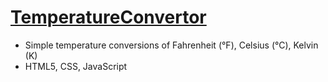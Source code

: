 # <a href="https://sujitphadtare.github.io/TemperatureConvertor">TemperatureConvertor</a>
- Simple temperature conversions of Fahrenheit (°F), Celsius (°C), Kelvin (K)
- HTML5, CSS, JavaScript
